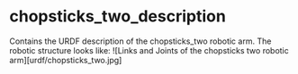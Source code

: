 # chopsticks_two_description
Contains the URDF description of the chopsticks_two robotic arm. The robotic structure looks like:
![Links and Joints of the chopsticks two robotic arm][urdf/chopsticks_two.jpg]


